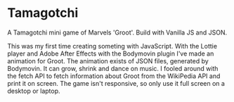 # Tamagotchi
A Tamagotchi mini game of Marvels 'Groot'. Build with Vanilla JS and JSON.

This was my first time creating someting with JavaScript. With the Lottie player and Adobe After Effects with the Bodymovin plugin I've made an animation for Groot. The animation exists of JSON files, generated by Bodymovin. It can grow, shrink and dance on music. I fooled around with the fetch API to fetch information about Groot from the WikiPedia API and print it on screen. The game isn't responsive, so only use it full screen on a desktop or laptop.
